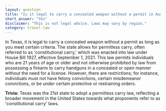 ```yaml
---
layout: question
title: "Is it legal to carry a concealed weapon without a permit in Austin, Texas?"
short_answer: "Yes"
disclaimer: "This is not legal advice. Laws may vary by region."
category: travel-law
---
```

In Texas, it is legal to carry a concealed weapon without a permit as long as you meet certain criteria. The state allows for permitless carry, often referred to as 'constitutional carry,' which was enacted into law under House Bill 1927, effective September 1, 2021. This law permits individuals who are 21 years of age or older and not otherwise prohibited by law from possessing a firearm to carry handguns in a concealed or open manner without the need for a license. However, there are restrictions; for instance, individuals must not have felony convictions, certain misdemeanor convictions, or be under certain protective or restraining orders.

**Trivia:** Texas was the 21st state to adopt a permitless carry law, reflecting a broader movement in the United States towards what proponents refer to as 'constitutional carry' laws.
